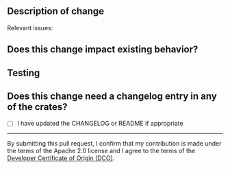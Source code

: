 ## Description of change

<!-- Thank you for submitting a pull request!-->
<!-- Please describe your contribution here. What and why? -->
<!-- Please ensure your commit messages follow these [guidelines](https://chris.beams.io/posts/git-commit/). -->

Relevant issues: 

<!-- Please add issue numbers. -->

## Does this change impact existing behavior?

<!-- Please confirm there's no breaking change, or call our any behavior changes you think are necessary. -->

## Testing
<!-- Please describe how these changes were tested. -->

## Does this change need a changelog entry in any of the crates?

- [ ] I have updated the CHANGELOG or README if appropriate

---

By submitting this pull request, I confirm that my contribution is made under the terms of the Apache 2.0 license and I agree to the terms of the [Developer Certificate of Origin (DCO)](https://developercertificate.org/).